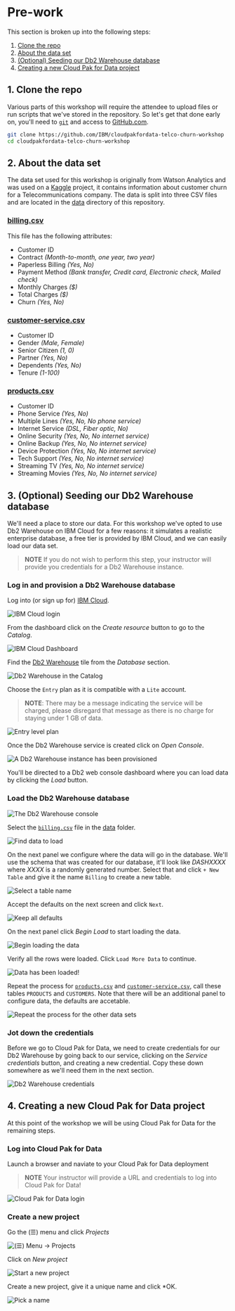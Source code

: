 # Pre-work

This section is broken up into the following steps:

1. [Clone the repo](#1-clone-the-repo)
1. [About the data set](#2-about-the-data-set)
1. [(Optional) Seeding our Db2 Warehouse database](#3-optional-seeding-our-db2-warehouse-database)
1. [Creating a new Cloud Pak for Data project](#4-creating-a-new-cloud-pak-for-data-project)

## 1. Clone the repo

Various parts of this workshop will require the attendee to upload files or run scripts that we've stored in the repository. So let's get that done early on, you'll need to [`git`](https://git-scm.com) and access to [GitHub.com](https://github.com/).

```bash
git clone https://github.com/IBM/cloudpakfordata-telco-churn-workshop
cd cloudpakfordata-telco-churn-workshop
```

## 2. About the data set

The data set used for this workshop is originally from Watson Analytics and was used on a [Kaggle](https://www.kaggle.com/blastchar/telco-customer-churn) project, it contains information about customer churn for a Telecommunications company. The data is split into three CSV files and are located in the [data](https://github.com/IBM/cloudpakfordata-telco-churn-workshop/tree/master/data/split) directory of this repository.

### **[billing.csv](../../data/split/billing.csv)**

This file has the following attributes:

* Customer ID
* Contract *(Month-to-month, one year, two year)*
* Paperless Billing *(Yes, No)*
* Payment Method *(Bank transfer, Credit card, Electronic check, Mailed check)*
* Monthly Charges *($)*
* Total Charges *($)*
* Churn *(Yes, No)*

### **[customer-service.csv](../../data/split/customer-service.csv)**

* Customer ID
* Gender *(Male, Female)*
* Senior Citizen *(1, 0)*
* Partner *(Yes, No)*
* Dependents *(Yes, No)*
* Tenure *(1-100)*

### **[products.csv](../../data/split/products.csv)**

* Customer ID
* Phone Service *(Yes, No)*
* Multiple Lines *(Yes, No, No phone service)*
* Internet Service *(DSL, Fiber optic, No)*
* Online Security *(Yes, No, No internet service)*
* Online Backup *(Yes, No, No internet service)*
* Device Protection *(Yes, No, No internet service)*
* Tech Support *(Yes, No, No internet service)*
* Streaming TV *(Yes, No, No internet service)*
* Streaming Movies *(Yes, No, No internet service)*

## 3. (Optional) Seeding our Db2 Warehouse database

We'll need a place to store our data. For this workshop we've opted to use Db2 Warehouse on IBM Cloud for a few reasons: it simulates a realistic enterprise database, a free tier is provided by IBM Cloud, and we can easily load our data set.

> **NOTE** If you do not wish to perform this step, your instructor will provide you credentials for a Db2 Warehouse instance.

### Log in and provision a Db2 Warehouse database

Log into (or sign up for) [IBM Cloud](https://cloud.ibm.com).

![IBM Cloud login](../.gitbook/assets/images/generic/ibm-cloud-sign-up.png)

From the dashboard click on the *Create resource* button to go to the *Catalog*.

![IBM Cloud Dashboard](../.gitbook/assets/images/generic/ibm-cloud-dashboard.png)

Find the [Db2 Warehouse](https://cloud.ibm.com/catalog/services/db2-warehouse) tile from the *Database* section.

![Db2 Warehouse in the Catalog](../.gitbook/assets/images/db2/db2-0-catalog.png)

Choose the `Entry` plan as it is compatible with a `Lite` account.

> **NOTE**: There may be a message indicating the service will be charged, please disregard that message as there is no charge for staying under 1 GB of data.

![Entry level plan](../.gitbook/assets/images/db2/db2-0-pricing.png)

Once the Db2 Warehouse service is created click on *Open Console*.

![A Db2 Warehouse instance has been provisioned](../.gitbook/assets/images/db2/db2-1-cloud-launch.png)

You'll be directed to a Db2 web console dashboard where you can load data by clicking the *Load* button.

### Load the Db2 Warehouse database

![The Db2 Warehouse console](../.gitbook/assets/images/db2/db2-2-console-overview.png)

Select the [`billing.csv`](../../data/split/billing.csv) file in the [data](https://github.com/IBM/cloudpakfordata-telco-churn-workshop/tree/master/data/split) folder.

![Find data to load](../.gitbook/assets/images/db2/db2-3-csv-find.png)

On the next panel we configure where the data will go in the database. We'll use the schema that was created for our database, it'll look like *DASHXXXX* where *XXXX* is a randomly generated number. Select that and click `+ New Table` and give it the name `Billing` to create a new table.

![Select a table name](../.gitbook/assets/images/db2/db2-4-csv-config.png)

Accept the defaults on the next screen and click `Next`.

![Keep all defaults](../.gitbook/assets/images/db2/db2-keep-defaults.png)

On the next panel click *Begin Load* to start loading the data.

![Begin loading the data](../.gitbook/assets/images/db2/db2-5-csv-preload.png)

Verify all the rows were loaded. Click `Load More Data` to continue.

![Data has been loaded!](../.gitbook/assets/images/db2/db2-6-csv-loaded.png)

Repeat the process for [`products.csv`](../../data/split/products.csv) and [`customer-service.csv`](../../data/split/customer-service.csv), call these tables `PRODUCTS` and `CUSTOMERS`. Note that there will be an additional panel to configure data, the defaults are accetable.

![Repeat the process for the other data sets](../.gitbook/assets/images/db2/db2-8-csv-config-products.png)

### Jot down the credentials

Before we go to Cloud Pak for Data, we need to create credentials for our Db2 Warehouse by going back to our service, clicking on the *Service credentials* button, and creating a new credential. Copy these down somewhere as we'll need them in the next section.

![Db2 Warehouse credentials](../.gitbook/assets/images/db2/db2-cloud-credentials.png)

## 4. Creating a new Cloud Pak for Data project

At this point of the workshop we will be using Cloud Pak for Data for the remaining steps.

### Log into Cloud Pak for Data

Launch a browser and naviate to your Cloud Pak for Data deployment

> **NOTE** Your instructor will provide a URL and credentials to log into Cloud Pak for Data!

![Cloud Pak for Data login](../.gitbook/assets/images/manage/cpd-login.png)

### Create a new project

Go the (☰) menu and click *Projects*

![(☰) Menu -> Projects](../.gitbook/assets/images/manage/cpd-projects-menu.png)

Click on *New project*

![Start a new project](../.gitbook/assets/images/manage/cpd-new-project.png)

Create a new project, give it a unique name and click *OK.

![Pick a name](../.gitbook/assets/images/manage/cpd-new-project-name.png)
